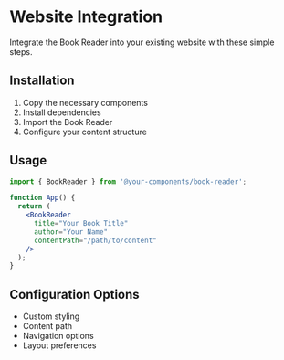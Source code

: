 # Website Integration

Integrate the Book Reader into your existing website with these simple steps.

## Installation

1. Copy the necessary components
2. Install dependencies
3. Import the Book Reader
4. Configure your content structure

## Usage

```jsx
import { BookReader } from '@your-components/book-reader';

function App() {
  return (
    <BookReader
      title="Your Book Title"
      author="Your Name"
      contentPath="/path/to/content"
    />
  );
}
```

## Configuration Options

- Custom styling
- Content path
- Navigation options
- Layout preferences